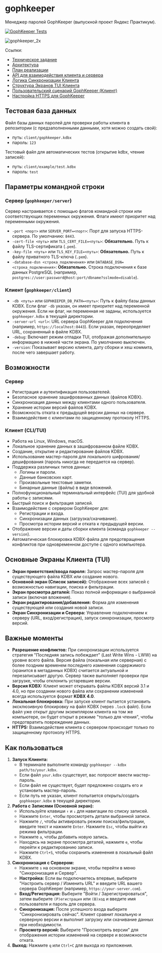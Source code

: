 # gophkeeper

Менеджер паролей GophKeeper (выпускной проект Яндекс Практикум).

[![GophKeeper Tests](https://github.com/maynagashev/gophkeeper/actions/workflows/test.yml/badge.svg)](https://github.com/maynagashev/gophkeeper/actions/workflows/test.yml)

![gophkeeper_2x](https://pictures.s3.yandex.net/resources/gophkeeper_2x_1650456239.png)

Ссылки:

- [Техническое задание](docs/specification.md)
- [Архитектура](docs/architecture.md)
- [План реализации](docs/plan.md)
- [API для взаимодействия клиента и сервера](docs/api.md)
- [Логика Синхронизации Клиента](docs/sync.md)
- [Структура Экранов TUI Клиента](docs/tui_structure.md)
- [Пользовательский сценарий GophKeeper (Клиент)](docs/user_flow.md)
- [Настройка HTTPS для GophKeeper](docs/https_setup.md)

## Тестовая база данных

Файл базы данных паролей для проверки работы клиента в репозитории (с предзаполненными данными, хотя можно создать свой):

- путь: `client/gophkeeper.kdbx`
- пароль: `123`

Тестовый файл для автоматических тестов (открытие kdbx, чтение записей):

- путь: `client/example/test.kdbx`
- пароль: `test`

## Параметры командной строки

### Сервер (`gophkeeper/server`)

Сервер настраивается с помощью флагов командной строки или соответствующих переменных окружения. Флаги имеют приоритет над переменными окружения.

- `-port <порт>` или `SERVER_PORT=<порт>`:
    Порт для запуска HTTPS-сервера. По умолчанию: `8443`.
- `-cert-file <путь>` или `TLS_CERT_FILE=<путь>`:
    **Обязательно.** Путь к файлу TLS-сертификата (`.pem`).
- `-key-file <путь>` или `TLS_KEY_FILE=<путь>`:
    **Обязательно.** Путь к файлу приватного TLS-ключа (`.pem`).
- `-database-dsn <строка_подключения>` или `DATABASE_DSN=<строка_подключения>`:
    **Обязательно.** Строка подключения к базе данных PostgreSQL (например, `postgres://user:password@host:port/dbname?sslmode=disable`).

### Клиент (`gophkeeper/client`)

- `-db <путь>` или `GOPHKEEPER_DB_PATH=<путь>`:
    Путь к файлу базы данных KDBX. Если флаг `-db` указан, он имеет приоритет над переменной окружения. Если ни флаг, ни переменная не заданы, используется `gophkeeper.kdbx` в текущей директории.
- `-server-url <url>`:
    URL сервера GophKeeper для подключения (например, `https://localhost:8443`). Если указан, переопределяет URL, сохраненный в файле KDBX.
- `-debug`:
    Включает режим отладки TUI, отображая дополнительную информацию в нижней части экрана. По умолчанию выключен.
- `-version`:
    Показывает версию клиента, дату сборки и хеш коммита, после чего завершает работу.

## Возможности

### Сервер

- Регистрация и аутентификация пользователей.
- Безопасное хранение зашифрованных данных (файлов KDBX).
- Синхронизация данных между клиентами одного пользователя.
- Хранение истории версий файлов KDBX.
- Возможность отката к предыдущей версии данных на сервере.
- Взаимодействие с клиентами по защищенному протоколу HTTPS.

### Клиент (CLI/TUI)

- Работа на Linux, Windows, macOS.
- Локальное хранение данных в зашифрованном файле KDBX.
- Создание, открытие и редактирование файлов KDBX.
- Использование мастер-пароля для локального шифрования/дешифрования (пароль никогда не передается на сервер).
- Поддержка различных типов данных:
  - Логины и пароли.
  - Данные банковских карт.
  - Произвольные текстовые заметки.
  - Бинарные данные (файлы) в виде вложений.
- Полнофункциональный терминальный интерфейс (TUI) для удобной работы с записями.
- Быстрый поиск и фильтрация записей.
- Взаимодействие с сервером GophKeeper для:
  - Регистрации и входа.
  - Синхронизации данных (загрузка/скачивание).
  - Просмотра истории версий и отката к предыдущей версии.
- Отображение версии и даты сборки клиента (команда `gophkeeper --version`).
- Автоматическая блокировка KDBX-файла для предотвращения конфликтов при одновременном доступе с одного компьютера.

## Основные Экраны Клиента (TUI)

- **Экран приветствия/ввода пароля:** Запрос мастер-пароля для существующего файла KDBX или создание нового.
- **Основной экран (Список записей):** Отображение всех записей с возможностью навигации, поиска и фильтрации.
- **Экран просмотра деталей:** Показ полной информации о выбранной записи (включая вложения).
- **Экран редактирования/добавления:** Форма для изменения существующей или создания новой записи.
- **Экран Синхронизации и Сервера:** Управление подключением к серверу (URL, вход/регистрация), запуск синхронизации, просмотр версий.

## Важные моменты

- **Разрешение конфликтов:** При синхронизации используется стратегия "Последняя запись побеждает" (Last Write Wins - LWW) на уровне всего файла. Версия файла (локальная или серверная) с более поздним временем последнего изменения содержимого (хранится в метаданных KDBX) считается актуальной и перезаписывает другую. Сервер также выполняет проверки при загрузке, чтобы отклонить устаревшие версии.
- **Версия KDBX:** Клиент может открывать файлы KDBX версий 3.1 и 4.0, но при создании нового файла или сохранении изменений всегда используется формат **KDBX 4.0**.
- **Локальная блокировка:** При запуске клиент пытается установить эксклюзивную блокировку на файл KDBX (через `.lock` файл). Если файл уже открыт другим экземпляром клиента на том же компьютере, он будет открыт в режиме "только для чтения", чтобы предотвратить повреждение данных.
- **HTTPS:** Взаимодействие клиента с сервером происходит только по защищенному протоколу HTTPS.

## Как пользоваться

1. **Запуск Клиента:**
    - В терминале выполните команду `gophkeeper --kdbx path/to/your.kdbx`.
    - Если файл `your.kdbx` существует, вас попросят ввести мастер-пароль.
    - Если файл не существует, будет предложено создать его и установить мастер-пароль.
    - Если путь не указан, клиент попытается открыть/создать `gophkeeper.kdbx` в текущей директории.
2. **Работа с Записями (Основной экран):**
    - Используйте клавиши `↑` и `↓` для навигации по списку записей.
    - Нажмите `Enter`, чтобы просмотреть детали выбранной записи.
    - Нажмите `/`, чтобы активировать режим поиска/фильтрации, введите текст и нажмите `Enter`. Нажмите `Esc`, чтобы выйти из режима фильтрации.
    - Нажмите `a`, чтобы добавить новую запись.
    - Находясь на экране просмотра деталей, нажмите `e`, чтобы перейти к редактированию записи.
    - Нажмите `Ctrl+S`, чтобы сохранить изменения в локальный файл KDBX.
3. **Синхронизация с Сервером:**
    - Нажмите `s` на основном экране, чтобы перейти в меню "Синхронизация и Сервер".
    - **Настройка:** Если вы подключаетесь впервые, выберите "Настроить сервер / Изменить URL" и введите URL вашего сервера GophKeeper (например, `https://your-server.com`).
    - **Вход/Регистрация:** Выберите "Войти / Зарегистрироваться", затем выберите `(Р)егистрация` или `(В)ход` и введите имя пользователя и пароль для сервера.
    - **Синхронизация:** После успешного входа выберите "Синхронизировать сейчас". Клиент сравнит локальную и серверную версии и выполнит загрузку или скачивание данных при необходимости.
    - **Просмотр версий:** Выберите "Просмотреть версии" для отображения истории изменений на сервере и возможности отката.
4. **Выход:** Нажмите `q` или `Ctrl+C` для выхода из приложения.

